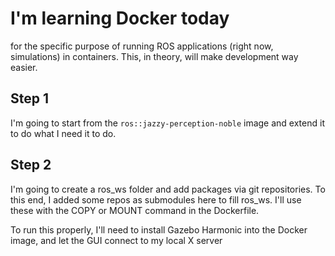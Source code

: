 
# I'm learning Docker today

for the specific purpose of running ROS applications (right now, simulations) in containers. 
This, in theory, will make development way easier.

## Step 1

I'm going to start from the `ros::jazzy-perception-noble⁠` image and extend it to do what I need it to do.

## Step 2

I'm going to create a ros_ws folder and add packages via git repositories. 
To this end, I added some repos as submodules here to fill ros_ws. 
I'll use these with the COPY or MOUNT command in the Dockerfile.

To run this properly, I'll need to install Gazebo Harmonic into the Docker image, and let the GUI connect to my local X server

